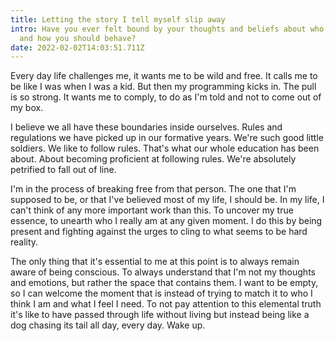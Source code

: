 ```yaml
---
title: Letting the story I tell myself slip away
intro: Have you ever felt bound by your thoughts and beliefs about who you are
  and how you should behave?
date: 2022-02-02T14:03:51.711Z
---
```

Every day life challenges me, it wants me to be wild and free. It calls me to be like I was when I was a kid. But then my programming kicks in. The pull is so strong. It wants me to comply, to do as I'm told and not to come out of my box.

I believe we all have these boundaries inside ourselves. Rules and regulations we have picked up in our formative years. We're such good little soldiers. We like to follow rules. That's what our whole education has been about. About becoming proficient at following rules. We're absolutely petrified to fall out of line.

I'm in the process of breaking free from that person. The one that I'm supposed to be, or that I've believed most of my life, I should be. In my life, I can't think of any more important work than this. To uncover my true essence, to unearth who I really am at any given moment. I do this by being present and fighting against the urges to cling to what seems to be hard reality. 

The only thing that it's essential to me at this point is to always remain aware of being conscious. To always understand that I'm not my thoughts and emotions, but rather the space that contains them. I want to be empty, so I can welcome the moment that is instead of trying to match it to who I think I am and what I feel I need. To not pay attention to this elemental truth it's like to have passed through life without living but instead being like a dog chasing its tail all day, every day. Wake up.